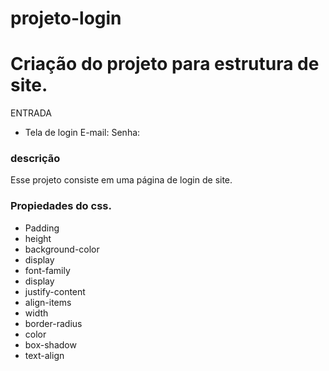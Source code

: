 # projeto-login

# Criação do projeto para estrutura de site.

ENTRADA 
 
 * Tela de login
 E-mail:
 Senha:


 ### descrição 
 Esse projeto consiste em uma página de login de site.


 ### Propiedades do css.
 * Padding 
 * height
 * background-color
 * display
 * font-family
 * display
 * justify-content
 * align-items
 * width
 * border-radius
 * color
 * box-shadow
 * text-align
 
 